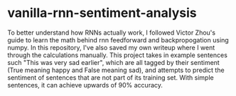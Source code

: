 # vanilla-rnn-sentiment-analysis
To better understand how RNNs actually work, I followed Victor Zhou's guide to learn the math behind rnn feedforward and backpropogation using numpy. In this repository, I've also saved my own writeup where I went through the calculations manually. This project takes in example sentences such "This was very sad earlier", which are all tagged by their sentiment (True meaning happy and False meaning sad), and attempts to predict the sentiment of sentences that are not part of its training set. With simple sentences, it can achieve upwards of 90% accuracy. 
